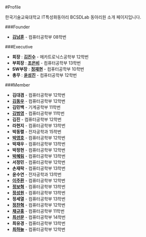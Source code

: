 #Profile


한국기술교육대학교 IT특성화동아리 BCSDLab 동아리원 소개 페이지입니다. 

###Founder
- **[김남훈](https://github.com/BCSDLab/Profile/blob/master/Introduce/NamhoonKim.md)** - 컴퓨터공학부 08학번

###Executive

- **회장** : **[김진수](https://github.com/BCSDLab/Profile/blob/master/Introduce/Jinsu.md)** - 메카트로닉스공학부 12학번
- **부회장** : **[조은비](https://github.com/BCSDLab/Profile/blob/master/Introduce/eunbeejo.md)** - 컴퓨터공학부 13학번
- **SW부장** : **[정재현](https://github.com/BCSDLab/Profile/blob/master/Introduce/pathFinder%20:%20JaeHyeunJung)** - 컴퓨터공학부 10학번
- **총무** : **[윤성진](https://github.com/BCSDLab/Profile/blob/master/Introduce/Seongjin.md)** - 컴퓨터공학부 12학번


###Member
- **김대겸** - 컴퓨터공학부 12학번
- **[김동우](https://github.com/BCSDLab/Profile/blob/master/Introduce/Dongwoo.md)** - 컴퓨터공학부 12학번
- **김민백** - 기계공학부 11학번
- **[김범영](https://github.com/BCSDLab/Profile/blob/master/Introduce/Beomyeong.md)** - 컴퓨터공학부 11학번
- **김진** - 컴퓨터공학부 12학번
- **라현지** - 컴퓨터공학부 13학번
- **박동렬** - 전자공학과 15학번
- **[박영호](https://github.com/BCSDLab/Profile/blob/master/Introduce/YoungHo.md)** - 컴퓨터공학부 12학번
- **박재우** - 컴퓨터공학부 13학번
- **박정현** - 컴퓨터공학부 12학번
- **[박혜림](https://github.com/BCSDLab/Profile/blob/master/Introduce/Hyerim.md)** - 컴퓨터공학부 13학번
- **서정민** - 컴퓨터공학부 12학번
- **손재락** - 컴퓨터공학부 13학번
- **윤수연** - 전자공학과 13학번
- **[이주환](https://github.com/BCSDLab/Profile/blob/master/Introduce/juhwan.md)** - 컴퓨터공학부 12학번
- **[정보혁](https://github.com/BCSDLab/Profile/blob/master/Introduce/bohyuk.md)** - 컴퓨터공학부 13학번
- **[정성원](https://github.com/BCSDLab/Profile/blob/master/Introduce/seongwon.md)** - 컴퓨터공학부 13학번
- **정세열** - 컴퓨터공학부 13학번
- **[정찬혁](https://github.com/BCSDLab/Profile/blob/master/Introduce/Chanhyeok.md)** - 컴퓨터공학부 12학번
- **[채규홍](https://github.com/BCSDLab/Profile/blob/master/Introduce/cheagyuhong.md)** - 컴퓨터공학부 11학번
- **[최선문](https://github.com/BCSDLab/Profile/blob/master/Introduce/Seonmun.md)** - 컴퓨터공학부 14학번
- **최유경** - 컴퓨터공학부 13학번
- **[최하늘](https://github.com/BCSDLab/Profile/blob/master/Introduce/Haneul.md)** - 컴퓨터공학부 12학번
